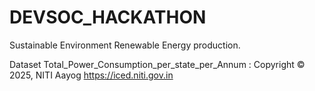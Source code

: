 # DEVSOC_HACKATHON

Sustainable Environment Renewable Energy production.

Dataset Total_Power_Consumption_per_state_per_Annum : Copyright © 2025, NITI Aayog
https://iced.niti.gov.in
